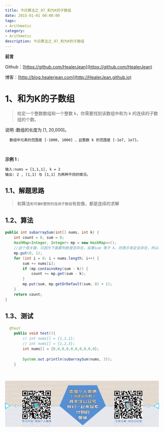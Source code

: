 ```yaml
---
title: 今日算法之_87_和为K的子数组
date: 2015-01-01 00:00:00
tags: 
- Arithmetic
category: 
- Arithmetic
description: 今日算法之_87_和为K的子数组
---
```


**前言**     

 Github：[https://github.com/HealerJean](https://github.com/HealerJean)         

 博客：[http://blog.healerjean.com](http://HealerJean.github.io)          



# 1、和为K的子数组
> 给定一个整数数组和一个整数 k，你需要找到该数组中和为 k 的连续的子数组的个数。   

 说明 :数组的长度为 [1, 20,000]。   
     
      数组中元素的范围是 [-1000, 1000] ，且整数 k 的范围是 [-1e7, 1e7]。


​      

**示例 1 :**   

```
输入:nums = [1,1,1], k = 2
输出: 2 , [1,1] 与 [1,1] 为两种不同的情况。
```



## 1.1、解题思路 

> 和算法`和可被K整除的连续子数组`有些像，都是连续的求解



## 1.2、算法

```java
public int subarraySum(int[] nums, int k) {
    int count = 0, sum = 0;
    HashMap<Integer, Integer> mp = new HashMap<>();
    //这个很关键，只因为下面要判断是否存在，如果sum 等于 k，则表示肯定会存在，所以必须提前放入
    mp.put(0, 1);
    for (int i = 0; i < nums.length; i++) {
        sum += nums[i];
        if (mp.containsKey(sum - k)) {
            count += mp.get(sum - k);
        }
        mp.put(sum, mp.getOrDefault(sum, 0) + 1);
    }
    return count;
}
```




## 1.3、测试 

```java
  @Test
    public void test(){
        // int nums[] = {1,1,1};
        // int nums[] = {1,2,3};
        int nums[] = {0,0,0,0,0,0,0,0,0,0};

        System.out.println(subarraySum(nums, 3));
    }
```



​          

![ContactAuthor](https://raw.githubusercontent.com/HealerJean/HealerJean.github.io/master/assets/img/artical_bottom.jpg)



<link rel="stylesheet" href="https://unpkg.com/gitalk/dist/gitalk.css">

<script src="https://unpkg.com/gitalk@latest/dist/gitalk.min.js"></script> 
<div id="gitalk-container"></div>    
 <script type="text/javascript">
    var gitalk = new Gitalk({
		clientID: `1d164cd85549874d0e3a`,
		clientSecret: `527c3d223d1e6608953e835b547061037d140355`,
		repo: `HealerJean.github.io`,
		owner: 'HealerJean',
		admin: ['HealerJean'],
		id: 'XVTFZc90ueK73qnb',
    });
    gitalk.render('gitalk-container');
</script> 
